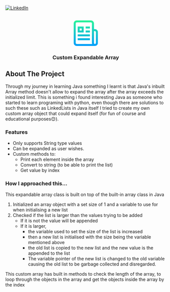 [![LinkedIn][linkedin-shield]][linkedin-url]

<!-- Project Logo -->

<br>
<div align = "center">
    <a href="#">
        <img src="images/logo.png" alt="Logo" width="80" height="80">
    </a>
</div>
<h3 align="center">Custom Expandable Array</h3>

## About The Project

Through my journey in learning Java something I learnt is that Java's inbuilt Array method doesn't 
allow to expand the array after the array exceeds the initialized limit. This is something i found interesting Java as someone who started to learn programing
with python, even though there are solutions to such these such as LinkedLists in Java itself I tried to create my own custom array object that could expand itself (for fun of course and educational purposes😊).

### Features
 * Only supports String type values
 * Can be expanded as user wishes.
 * Custom methods to:
   * Print each element inside the array
   * Convert to string (to be able to print the list)
   * Get value by index
 
### How I approached this...

This expandable array class is built on top of the built-in array class in Java

1. Initialized an array object with a set size of 1 and a variable to use for when initialising a new list
2. Checked if the list is larger than the values trying to be added
   - If it is not the value will be appended
   - If it is larger, 
     - the variable used to set the size of the list is increased 
     - then a new list is initialised with the size being the variable mentioned above
     - the old list is copied to the new list and the new value is the appended to the list
     - The variable pointer of the new list is changed to the old variable causing the old list to be garbage collected and disregarded.


This custom array has built in methods to check the length of the array, to loop through the objects in the array and get the objects inside the array by the index

















[linkedin-shield]: https://img.shields.io/badge/-LinkedIn-black.svg?style=for-the-badge&logo=linkedin&colorB=555
[linkedin-url]: https://www.linkedin.com/in/eran-perera-112a8a219/